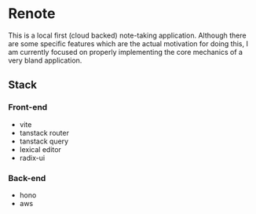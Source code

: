 # Renote

This is a local first (cloud backed) note-taking application. Although there are some specific features which are the actual motivation for doing this, I am currently focused on properly implementing the core mechanics of a very bland application.

## Stack

### Front-end

- vite
- tanstack router
- tanstack query
- lexical editor
- radix-ui

### Back-end

- hono
- aws
